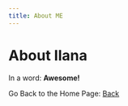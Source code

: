 ```yaml
---
title: About ME
---
```


# About Ilana

In a word: **Awesome!**

Go Back to the Home Page: [Back](README.md)
